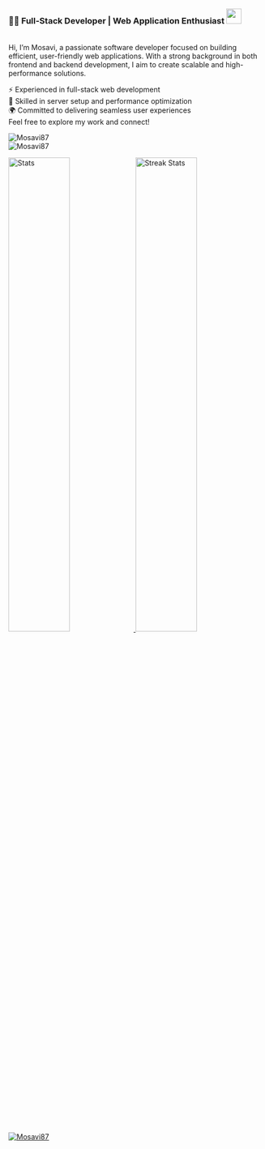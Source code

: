 <h1 align="center">
  <h3>👨‍💻 Full-Stack Developer | Web Application Enthusiast 
  <img src="https://media.giphy.com/media/hvRJCLFzcasrR4ia7z/giphy.gif" width="30" height="30" />
  </h3> <br />
  Hi, I’m Mosavi, a passionate software developer focused on building efficient, user-friendly web applications. With a strong background in both frontend and backend development, I aim to create scalable and high-performance solutions. <br />

⚡ Experienced in full-stack web development <br />
🔧 Skilled in server setup and performance optimization <br />
🌍 Committed to delivering seamless user experiences <br />
Feel free to explore my work and connect! <br />
</h1>
<p> 
  <img src="https://komarev.com/ghpvc/?username=Mosavi87&label=Profile%20views&color=0e75b6&style=flat" alt="Mosavi87" /> 
  <br/>
  <img src="https://user-badge.committers.top/afghanistan_private/Mosavi87.svg" alt="Mosavi87" /> 
</p>

<!--<img alt="Mosavi87" height="300" src="https://github.com/Mosavi87/Mosavi87/assets/39488910/2dfe081e-5afd-49e6-bff0-af7f0a7f633c">
<br/> --!>
<!--
- 🔭 I’m currently working on Smart friqi company
-->

<a href="https://github-readme-stats.vercel.app">
    <img width="49%" alt="Stats" src="https://github-readme-stats.vercel.app/api?&count_private=true&include_all_commits=true&username=Mosavi87&theme=onedark&custom_title=GitHub+Stats&hide_border=true"/>
    </a>
<a href="https://github-readme-streak-stats.herokuapp.com">
    <img width="49%" alt="Streak Stats" src="https://github-readme-streak-stats.herokuapp.com/?user=Mosavi87&theme=onedark&hide_border=true"/>
  </a>
<p align="left"> 
  <a href="https://github.com/ryo-ma/github-profile-trophy">
    <img src="https://github-profile-trophy.vercel.app/?username=Mosavi87" alt="Mosavi87" />
  </a> 
</p>
 
<!-- 
- ⚡ 𝙵𝚞𝚗 𝚏𝚊𝚌𝚝 : **𝙱𝚎𝚜𝚝 𝙿𝚊𝚛𝚝 𝙾𝚏 𝚃𝚑𝚎 𝙹𝚘𝚞𝚛𝚗𝚎𝚢 𝙸𝚜 : _𝙸𝚝 𝙴𝚗𝚍𝚜._** -->
